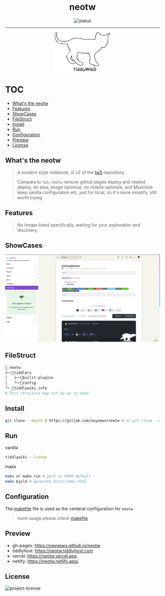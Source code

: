 <div align="center">

<h1>neotw</h1>

<img src="https://img.shields.io/badge/Status-Ing-blueviolet.svg?style=flat-square&logo=Chakra-Ui&color=90E59A&logoColor=green" alt="status" >

<hr>

<img src="./img/white-vanilla.png" height=128 alt="cat(gitlab not support
preview repo svg?)">

</div>

# TOC

<!-- toc -->

- [What's the neotw](#whats-the-neotw)
- [Features](#features)
- [ShowCases](#showcases)
- [FileStruct](#filestruct)
- [Install](#install)
- [Run](#run)
- [Configuration](#configuration)
- [Preview](#preview)
- [License](#license)

<!-- tocstop -->

## What's the neotw

> A modern style notebook, is v2 of the [tw5](https://github.com/oeyoews/tw5) repository

> Compare to `tw5`, `neotw` remove github pages deploy and related deploy, no pwa, image optimize, no mobile
> optimize, and Maximize keep vanilla configuration etc, just for local, so it's more simplify, still worth trying

## Features

> No longer listed specifically, waiting for your exploration and discovery

## ShowCases

<img src="img/03.png"/>

## FileStruct

```bash
📁 neotw
├──📁tiddlers
│   ├──📁builit-plugins
│   └──📁config
└─ 📝tiddlywiki.info
# This structure may not be up to date
```

## Install

```bash
git clone --depth 1 https://gitlab.com/oeyoews/neotw # or git clone --depth 1 https://github.com/oeyoews/neotw
```

## Run

vanilla

```bash
tiddlywiki --listen
```

make

```bash
make or make run # port is 8099 default
make build # generate dist/index.html
```

## Configuration

The [makefile](makefile) file is used as the centeral configuration for `neotw`

> more usage please check [makefile](makefile)

## Preview

- gh-pages: https://oeyoews.github.io/neotw
- tiddlyhost: https://neotw.tiddlyhost.com
- vercel: https://neotw.vercel.app
- netlify: https://neotw.netlify.app/

## License

<img src="https://img.shields.io/badge/License-MIT-blueviolet.svg?style=flat-square&color=blue" alt="project-license">
